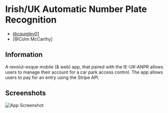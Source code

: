 # Irish/UK Automatic Number Plate Recognition
- [@cquigley01](https://www.github.com/cquigley01)
- [@Colm McCarthy]


## Information

A revolut-esque mobile (& web) app, that paired with the IE-UK-ANPR allows users to manage their account for a car park access control. The app allows users to pay for an entry using the Stripe API. 


## Screenshots

![App Screenshot](https://via.placeholder.com/468x300?text=App+Screenshot+Here)

